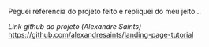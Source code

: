 Peguei referencia do projeto feito e repliquei do meu jeito...

*Link github do projeto (Alexandre Saints)*
https://github.com/alexandresaints/landing-page-tutorial